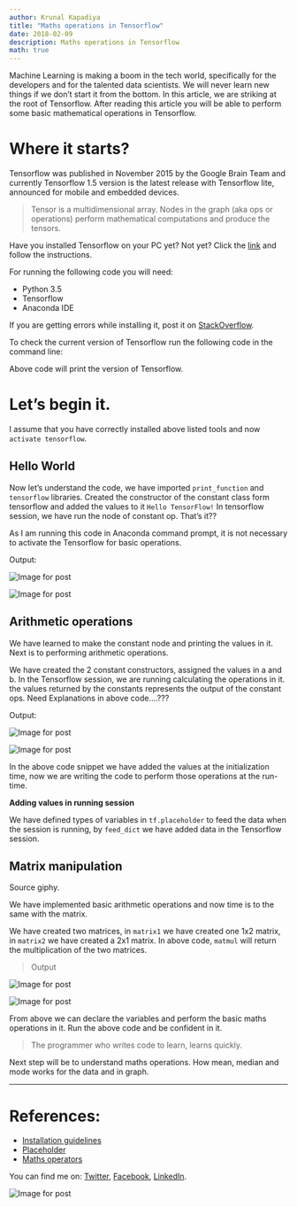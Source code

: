 ```yaml
---
author: Krunal Kapadiya
title: "Maths operations in Tensorflow"
date: 2018-02-09
description: Maths operations in Tensorflow
math: true
---
```



Machine Learning is making a boom in the tech world, specifically for the developers and for the talented data scientists. We will never learn new things if we don’t start it from the bottom. In this article, we are striking at the root of Tensorflow. After reading this article you will be able to perform some basic mathematical operations in Tensorflow.

# Where it starts?

Tensorflow was published in November 2015 by the Google Brain Team and currently Tensorflow 1.5 version is the latest release with Tensorflow lite, announced for mobile and embedded devices.

> Tensor is a multidimensional array. Nodes in the graph (aka ops or operations) perform mathematical computations and produce the tensors.

Have you installed Tensorflow on your PC yet? Not yet? Click the [link](https://www.tensorflow.org/install/)  and follow the instructions.

For running the following code you will need:

-   Python 3.5
-   Tensorflow
-   Anaconda IDE

If you are getting errors while installing it, post it on [StackOverflow](https://stackoverflow.com/).

To check the current version of Tensorflow run the following code in the command line:

Above code will print the version of Tensorflow.

# Let’s begin it.

I assume that you have correctly installed above listed tools and now  `activate tensorflow`.

## Hello World

Now let’s understand the code, we have imported  `print_function`  and  `tensorflow`  libraries. Created the constructor of the constant class form tensorflow and added the values to it  `Hello TensorFlow!`  In tensorflow session, we have run the node of constant op. That’s it??

As I am running this code in Anaconda command prompt, it is not necessary to activate the Tensorflow for basic operations.

Output:

![Image for post](https://miro.medium.com/max/60/1*8am5q181sXjku4hSOdEiQA.png?q=20)

![Image for post](https://miro.medium.com/max/1680/1*8am5q181sXjku4hSOdEiQA.png)

## Arithmetic operations

We have learned to make the constant node and printing the values in it. Next is to performing arithmetic operations.

We have created the 2 constant constructors, assigned the values in a and b. In the Tensorflow session, we are running calculating the operations in it. the values returned by the constants represents the output of the constant ops. Need Explanations in above code….???

Output:

![Image for post](https://miro.medium.com/max/60/1*pc_3OTOzLyV6Y0QBtMMl0w.png?q=20)

![Image for post](https://miro.medium.com/max/1685/1*pc_3OTOzLyV6Y0QBtMMl0w.png)

In the above code snippet we have added the values at the initialization time, now we are writing the code to perform those operations at the run-time.

**Adding values in running session**

We have defined types of variables in  `tf.placeholder`  to feed the data when the session is running, by  `feed_dict`  we have added data in the Tensorflow session.

## Matrix manipulation

Source giphy.

We have implemented basic arithmetic operations and now time is to the same with the matrix.

We have created two matrices, in  `matrix1`  we have created one 1x2 matrix, in  `matrix2`  we have created a 2x1 matrix. In above code,  `matmul`  will return the multiplication of the two matrices.

> Output

![Image for post](https://miro.medium.com/max/60/1*QeJ5BFRiwvgv51uIISulFA.png?q=20)

![Image for post](https://miro.medium.com/max/1686/1*QeJ5BFRiwvgv51uIISulFA.png)

From above we can declare the variables and perform the basic maths operations in it. Run the above code and be confident in it.

> The programmer who writes code to learn, learns quickly.

Next step will be to understand maths operations. How mean, median and mode works for the data and in graph.

----------

# References:

-   [Installation guidelines](https://www.tensorflow.org/install/)
-   [Placeholder](https://www.tensorflow.org/versions/r0.12/api_docs/python/io_ops/placeholders)
-   [Maths operators](https://www.tensorflow.org/api_guides/python/math_ops)

You can find me on:  [Twitter](https://twitter.com/krunal3kapadiya),  [Facebook](https://www.facebook.com/krunal3kapadiya),  [LinkedIn](https://www.linkedin.com/in/krunal3kapadiya).

![Image for post](https://miro.medium.com/freeze/max/60/1*RPqOZDIEFJjmPblXraCylw.gif?q=20)